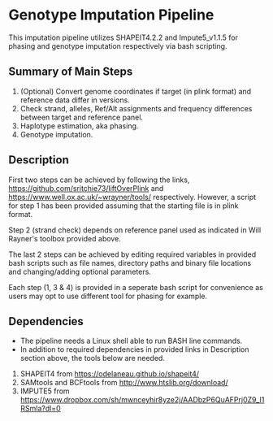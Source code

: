 # Genotype Imputation Pipeline
This imputation pipeline utilizes SHAPEIT4.2.2 and Impute5_v1.1.5 for phasing and genotype imputation respectively via bash scripting.

## Summary of Main Steps
1. (Optional) Convert genome coordinates if target (in plink format) and reference data differ in versions.
2. Check strand, alleles, Ref/Alt assignments and frequency differences between target and reference panel.
3. Haplotype estimation, aka phasing.
4. Genotype imputation.

## Description
First two steps can be achieved by following the links, https://github.com/sritchie73/liftOverPlink and  https://www.well.ox.ac.uk/~wrayner/tools/ respectively. However, a script for step 1 has been provided assuming that the starting file is in plink format.

Step 2 (strand check) depends on reference panel used as indicated in Will Rayner's toolbox provided above.

The last 2 steps can be achieved by editing required variables in provided bash scripts such as file names, directory paths and binary file locations and changing/adding optional parameters. 

Each step (1, 3 & 4) is provided in a seperate bash script for convenience as users may opt to use different tool for phasing for example.  

## Dependencies
- The pipeline needs a Linux shell able to run BASH line commands.
- In addition to required dependencies in provided links in Description section above, the tools below are needed. 
1) SHAPEIT4 from https://odelaneau.github.io/shapeit4/  
2) SAMtools and BCFtools from http://www.htslib.org/download/
3) IMPUTE5 from https://www.dropbox.com/sh/mwnceyhir8yze2j/AADbzP6QuAFPrj0Z9_I1RSmla?dl=0

